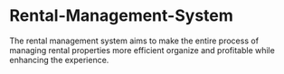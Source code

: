 # Rental-Management-System
The rental management system aims to make the entire process of managing rental properties more efficient 
organize and profitable while enhancing the experience.
